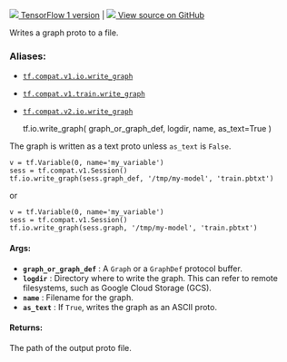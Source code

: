 [ ![](https://tensorflow.google.cn/images/tf_logo_32px.png) TensorFlow 1
version](/versions/r1.15/api_docs/python/tf/io/write_graph) |  [
![](https://tensorflow.google.cn/images/GitHub-Mark-32px.png) View source on
GitHub
](https://github.com/tensorflow/tensorflow/blob/r2.0/tensorflow/python/framework/graph_io.py#L30-L75)  
  
  
Writes a graph proto to a file.

### Aliases:

  * [`tf.compat.v1.io.write_graph`](/api_docs/python/tf/io/write_graph)
  * [`tf.compat.v1.train.write_graph`](/api_docs/python/tf/io/write_graph)
  * [`tf.compat.v2.io.write_graph`](/api_docs/python/tf/io/write_graph)

    
    
    tf.io.write_graph(
        graph_or_graph_def,
        logdir,
        name,
        as_text=True
    )
    

The graph is written as a text proto unless `as_text` is `False`.

    
    
    v = tf.Variable(0, name='my_variable')
    sess = tf.compat.v1.Session()
    tf.io.write_graph(sess.graph_def, '/tmp/my-model', 'train.pbtxt')
    

or

    
    
    v = tf.Variable(0, name='my_variable')
    sess = tf.compat.v1.Session()
    tf.io.write_graph(sess.graph, '/tmp/my-model', 'train.pbtxt')
    

#### Args:

  * **`graph_or_graph_def`** : A `Graph` or a `GraphDef` protocol buffer.
  * **`logdir`** : Directory where to write the graph. This can refer to remote filesystems, such as Google Cloud Storage (GCS).
  * **`name`** : Filename for the graph.
  * **`as_text`** : If `True`, writes the graph as an ASCII proto.

#### Returns:

The path of the output proto file.

